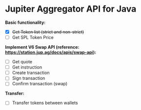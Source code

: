 # Jupiter Aggregator API for Java
 <b>Basic functionality:</b>
  - [x] ~~Get Token list (strict and non-strict)~~
  - [ ] Get SPL Token Price

  <b>Implement V6 Swap API (reference: https://station.jup.ag/docs/apis/swap-api):</b>
   - [ ] Get quote
   - [ ] Get instruction
   - [ ] Create transaction
   - [ ] Sign transaction
   - [ ] Confirm transaction (swap)

  <b>Transfer:</b>
   - [ ] Transfer tokens between wallets
